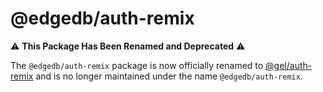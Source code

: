 # @edgedb/auth-remix

⚠️ **This Package Has Been Renamed and Deprecated** ⚠️

The `@edgedb/auth-remix` package is now officially renamed to [@gel/auth-remix](https://www.npmjs.com/package/@gel/auth-remix)
and is no longer maintained under the name `@edgedb/auth-remix`.
